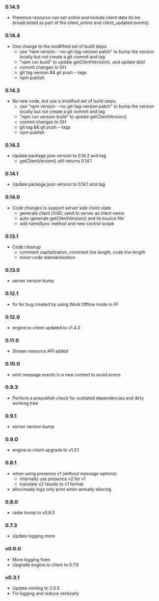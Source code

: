 ### 0.14.5
* Presence resource can set online and include client data (to be broadcasted
  as part of the client_online and client_updated events). 

### 0.14.4
* One change to the modfified set of build steps
  - use "npm version --no-git-tag-version patch" to bump the version locally
    but not create a git commit and tag
  - "npm run build" to update getClientVersion(), and update dist/
  - commit changes to GH
  - git tag version && git push --tags
  - npm publish

### 0.14.3
* No new code, but use a modified set of build steps
  - use "npm version --no-git-tag-version patch" to bump the version locally
    but not create a git commit and tag
  - "npm run version-build" to update getClientVersion()
  - commit changes to GH
  - git tag && git push --tags
  - npm publish

### 0.14.2
* Update package.json version to 0.14.2 and tag
  - getClientVersion() still returns 0.14.1

### 0.14.1
* Update package.json version to 0.14.1 and tag

### 0.14.0
* Code changes to support server side client state
  - generate client UUID; send to server as client name
  - auto-generate getClientVersion() and its source file
  - add nameSync method and new *control* scope

### 0.13.1
* Code cleanup
  - comment capitalization, comment line length, code line length
  - minor code standardization

### 0.13.0
* server version bump

### 0.12.1
* fix for bug created by using Work Offline mode in FF

### 0.12.0
* engine.io-client updated to v1.4.2

### 0.11.0
* Stream resource API added

### 0.10.0
* emit message events in a new context to avoid errors

### 0.9.3
* Perform a prepublish check for outdated dependencies and dirty working tree

### 0.9.1
* server version bump

### 0.9.0
* engine.io-client upgrade to v1.3.1

### 0.8.1
 - when using presence v1 (without message options)
    - internally use presence v2 for v1
    - translate v2 results to v1 format
 - alloc/ready logs only print when actually allocing

### 0.8.0
 - radar bump to v0.8.0

### 0.7.3
 - Update logging more

### v0.6.0
 - More logging fixes
 - Upgrade engine.io-client to 0.7.9

### v0.3.1
 - Update minilog to 2.0.5
 - Fix logging and reduce verbosity
